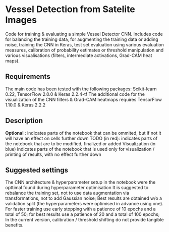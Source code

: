 # Vessel Detection from Satelite Images
Code for training & evaluating a simple Vessel Detector CNN. Includes code for balancing the training data, for augmenting the training data or adding noise, training the CNN in Keras, test set evaluation using various evaluation measures, calibration of probability estimates or threshold manipulation and various visualisations (filters, intermediate activations, Grad-CAM heat maps).

## Requirements
The main code has been tested with the following packages: Scikit-learn 0.22, TensorFlow 2.0.0 & Keras 2.2.4-tf
The additional code for the visualization of the CNN filters & Grad-CAM heatmaps requires TensorFlow 1.10.0 & Keras 2.2.2

## Description
__Optional__ : indicates parts of the notebook that can be ommited, but if not it will have an effect on cells further down
TODO (in red): indicates parts of the notebook that are to be modified, finalized or added
Visualization (in blue) indicates parts of the notebook that is used only for visualization / printing of results, with no effect further down

## Suggested settings
The CNN architecture & hyperparameter setup in the notebook were the opttimal found during hyperparameter optimisation
It is suggested to rebalance the training set, not to use data augmentation via transformations, not to add Gaussian noise;
Best results are obtained w/o a validation split (the hyperparameters were optimised in advance using one). For faster training use early stopping with a patience of 10 epochs and a total of 50; for best results use a patience of 20 and a total of 100 epochs; In the current version, calibration / threshold shifting do not provide tangible benefits.
